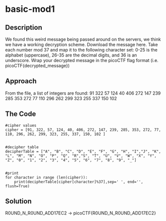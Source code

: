 # basic-mod1

## Description

We found this weird message being passed around on the servers, we think we have a working decryption scheme.
Download the message here.
Take each number mod 37 and map it to the following character set: 0-25 is the alphabet (uppercase), 26-35 are the decimal digits, and 36 is an underscore.
Wrap your decrypted message in the picoCTF flag format (i.e. picoCTF{decrypted_message})

## Approach
From the file, a list of integers are found:
91 322 57 124 40 406 272 147 239 285 353 272 77 110 296 262 299 323 255 337 150 102 

## The Code
```
#cipher values
cipher = [91, 322, 57, 124, 40, 406, 272, 147, 239, 285, 353, 272, 77, 110, 296, 262, 299, 323, 255, 337, 150, 102 ]


#decipher table
decipherTable = ["A", "B", "C", "D", "E", "F", "G", "H", "I","J", "K", "L", "M", "N", "O", "P", "Q", "R","S", "T", "U", "V", "W", "X", "Y", "Z", "0", "1", "2", "3", "4", "5", "6", "7", "8", "9", "_"]


#print
for character in range (len(cipher)):
    print(decipherTable[cipher[character]%37],sep=' ', end='', flush=True)
```

## Solution
R0UND_N_R0UND_ADD17EC2 -> picoCTF{R0UND_N_R0UND_ADD17EC2}


